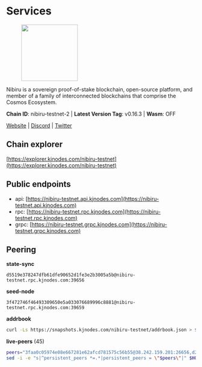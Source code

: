 # Services

<figure><img src="https://raw.githubusercontent.com/kj89/testnet_manuals/main/pingpub/logos/nibiru.png" width="150" alt=""><figcaption></figcaption></figure>

Nibiru is a sovereign proof-of-stake blockchain, open-source platform,  and member of a family of interconnected blockchains that comprise the Cosmos Ecosystem.

**Chain ID**: nibiru-testnet-2 | **Latest Version Tag**: v0.16.3 | **Wasm**: OFF

[Website](https://nibiru.fi) | [Discord](https://discord.gg/nibiru) | [Twitter](https://twitter.com/NibiruChain)




## Chain explorer
[https://explorer.kjnodes.com/nibiru-testnet](https://explorer.kjnodes.com/nibiru-testnet)

## Public endpoints

* api: [https://nibiru-testnet.api.kjnodes.com](https://nibiru-testnet.api.kjnodes.com)
* rpc: [https://nibiru-testnet.rpc.kjnodes.com](https://nibiru-testnet.rpc.kjnodes.com)
* grpc: [https://nibiru-testnet.grpc.kjnodes.com](https://nibiru-testnet.grpc.kjnodes.com)

## Peering

**state-sync**

```text
d5519e378247dfb61dfe90652d1fe3e2b3005a5b@nibiru-testnet.rpc.kjnodes.com:39656
```

**seed-node**

```text
3f472746f46493309650e5a033076689996c8881@nibiru-testnet.rpc.kjnodes.com:39659
```

**addrbook**
```bash
curl -Ls https://snapshots.kjnodes.com/nibiru-testnet/addrbook.json > $HOME/.nibid/config/addrbook.json
```

**live-peers** (45)
```bash
peers="3faa0c05974e08e667281e62afcd781575c56b55@38.242.159.201:26656,d2b6baed49aa475eb6ec5958bfbca30a61363b86@154.53.52.212:26657,d5519e378247dfb61dfe90652d1fe3e2b3005a5b@65.109.68.190:39656,2994d6169f362952fabe420922f70293d77a7567@38.242.159.204:26656,3939da5da8d8a31e6af2cb6d7bdcb222ff2487eb@65.109.14.69:39656,92845d4150aaf87fc1a6f4a53d8fe545ae44fc9d@86.48.16.205:39656,2e2a71b2fc86986a7940df724ce100c45cca3649@66.94.104.184:26657,e55d8746ad30e0d11ebe0aa3792c46713375edcc@135.181.2.104:26656,d7185d6b0d6a7dbe8c45e1fddfa0165dfdba01c0@38.242.150.132:39656,a08c70c668256d1e8226e5d62d8fc68b12ec8456@217.76.49.112:26656,24016cec78971d7ecae24fd99ac16655e6332eb8@66.94.102.176:26657,5c2a752c9b1952dbed075c56c600c3a79b58c395@195.3.220.140:27046,438701ce016699880f9073c6b99f71d17309d820@154.53.52.215:26657,bda16647d6f89b4e3d829aba359776edb1af4fc0@65.109.92.240:11036,05e9375c54a4c6a4918b7e2bf5de272c6303504c@2.58.82.216:26656,703c812803e8c2bb13c6fcc716ab9d63c3f34152@2.58.82.50:26656,aa3261d279f300aad20cb30262c910884c3a5b05@178.20.41.240:26656,37ccbd6915399aec3c818dd4777d7967cad5c071@95.216.157.18:26656,283477551bc231c6c473f581e4b34deb82741db8@185.135.137.215:26656,5a868d18a5046b715ee726a45b680a68f92bafcb@149.102.136.149:27656,719e5c2c79f027c65514d70e0f08d754119a6f0c@45.10.154.246:26656,caa9126e77c18a6b1d4bf5e1c2cbfc495f3d3632@195.2.70.88:26656,ab5a794451f4b19055300f692160f4f20d55a891@82.208.21.81:26656,b2710376add9b74d960d6f35787112cf0fd76be8@38.242.218.161:26656,a4a0b5b90dbcc92006e7d05d7f6521f120520116@34.75.178.18:26656,32c587c3d9329e6c13c5cd7797eb46b30b628bca@91.107.132.237:26656,b502caa5e8071c14179c562a328bb2a096f6b44a@141.94.139.233:30656,caaee9953faa9962abb256d5db10a0bd8d4edffb@51.159.187.67:26656,e63604bb6323eaafb02a72cb825d770fd7f1998c@65.109.70.23:19856,1b12ae671aae37317b160de81ed2ec10d175910c@154.53.43.67:26656,656465577c4a24380265725e17bffcd13816d6bc@84.46.246.196:26656,f954aa5295a580fabd53fdd4331a625645b190e2@194.60.201.17:26656,bec6fe42dd406ac789acb8b52fd6510e56232649@194.163.190.132:12656,a94ef19317c0b592cc3d6ac10501d0f4fc099d47@85.173.113.198:21656,39429c00e9d451a5a449deec38067bea37a8e43c@164.92.122.128:26656,62f26443c930a02f3e166b9db4ecd37b65b042f2@49.12.8.255:26656,c51594d9842de3569c2d440fcefc7a66b2541191@199.175.98.111:36656,09de7d3f5acc5e421247a582aa50d601571415fb@38.242.202.200:26656,e579409f763fb945569c8d04f0f3257607ab88af@38.242.242.23:26656,85ea7dbcf6c0f35bdb42fb645ce579d9438ed76e@88.99.13.85:26656,162ab520aaacad1d62e3d051246f5fe1ba9dc9c6@65.109.17.23:56112,ab02b0ed1e366ab3746007307d358101965432cb@94.130.55.152:39656,9e4cbbf1ae74859df3a4f1a3579bb52b09ce26f0@167.86.76.166:26656,8213f67d6cdeaf11742f5d454d4d687023ef2941@5.9.61.237:21656,5eecfdf089428a5a8e52d05d18aae1ad8503d14c@65.108.141.109:19656"
sed -i -e "s|^persistent_peers *=.*|persistent_peers = \"$peers\"|" $HOME/.nibid/config/config.toml
```

